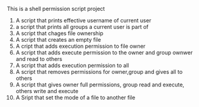 This is a shell permission script project
1. A script that prints effective username of current user
2. a script that prints all groups a current user is part of
3. A script that chages file ownership
4. A script that creates an empty file
5. A cript that adds execution permission to file owner
6. A script that adds execute permission to the owner and group ownwer and read to others
7. A script that adds execution permission to all
8. A script that removes permissions for owner,group and gives all to others
9. A script that gives owner full permissions, group read and execute, others write and execute
10. A Sript that set the mode of a file to another file
